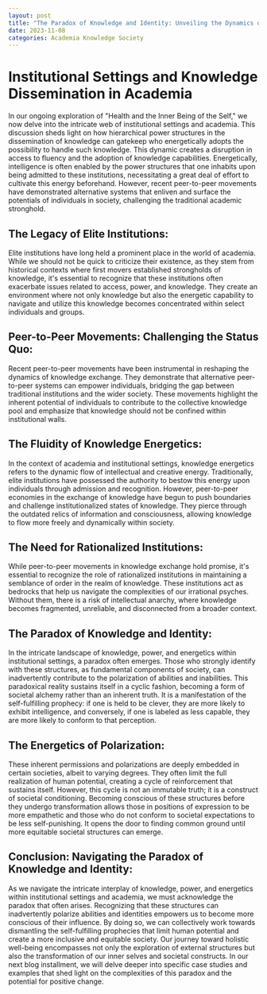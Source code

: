 ```yaml
---
layout: post
title: "The Paradox of Knowledge and Identity: Unveiling the Dynamics of Institutional Settings and Academia"
date: 2023-11-08
categories: Academia Knowledge Society
---
```


# Institutional Settings and Knowledge Dissemination in Academia

In our ongoing exploration of "Health and the Inner Being of the Self," we now delve into the intricate web of institutional settings and academia. This discussion sheds light on how hierarchical power structures in the dissemination of knowledge can gatekeep who energetically adopts the possibility to handle such knowledge. This dynamic creates a disruption in access to fluency and the adoption of knowledge capabilities. Energetically, intelligence is often enabled by the power structures that one inhabits upon being admitted to these institutions, necessitating a great deal of effort to cultivate this energy beforehand. However, recent peer-to-peer movements have demonstrated alternative systems that enliven and surface the potentials of individuals in society, challenging the traditional academic stronghold.

## The Legacy of Elite Institutions:

Elite institutions have long held a prominent place in the world of academia. While we should not be quick to criticize their existence, as they stem from historical contexts where first movers established strongholds of knowledge, it's essential to recognize that these institutions often exacerbate issues related to access, power, and knowledge. They create an environment where not only knowledge but also the energetic capability to navigate and utilize this knowledge becomes concentrated within select individuals and groups.

## Peer-to-Peer Movements: Challenging the Status Quo:

Recent peer-to-peer movements have been instrumental in reshaping the dynamics of knowledge exchange. They demonstrate that alternative peer-to-peer systems can empower individuals, bridging the gap between traditional institutions and the wider society. These movements highlight the inherent potential of individuals to contribute to the collective knowledge pool and emphasize that knowledge should not be confined within institutional walls.

## The Fluidity of Knowledge Energetics:

In the context of academia and institutional settings, knowledge energetics refers to the dynamic flow of intellectual and creative energy. Traditionally, elite institutions have possessed the authority to bestow this energy upon individuals through admission and recognition. However, peer-to-peer economies in the exchange of knowledge have begun to push boundaries and challenge institutionalized states of knowledge. They pierce through the outdated relics of information and consciousness, allowing knowledge to flow more freely and dynamically within society.

## The Need for Rationalized Institutions:

While peer-to-peer movements in knowledge exchange hold promise, it's essential to recognize the role of rationalized institutions in maintaining a semblance of order in the realm of knowledge. These institutions act as bedrocks that help us navigate the complexities of our irrational psyches. Without them, there is a risk of intellectual anarchy, where knowledge becomes fragmented, unreliable, and disconnected from a broader context.

## The Paradox of Knowledge and Identity:

In the intricate landscape of knowledge, power, and energetics within institutional settings, a paradox often emerges. Those who strongly identify with these structures, as fundamental components of society, can inadvertently contribute to the polarization of abilities and inabilities. This paradoxical reality sustains itself in a cyclic fashion, becoming a form of societal alchemy rather than an inherent truth. It is a manifestation of the self-fulfilling prophecy: if one is held to be clever, they are more likely to exhibit intelligence, and conversely, if one is labeled as less capable, they are more likely to conform to that perception.

## The Energetics of Polarization:

These inherent permissions and polarizations are deeply embedded in certain societies, albeit to varying degrees. They often limit the full realization of human potential, creating a cycle of reinforcement that sustains itself. However, this cycle is not an immutable truth; it is a construct of societal conditioning. Becoming conscious of these structures before they undergo transformation allows those in positions of expression to be more empathetic and those who do not conform to societal expectations to be less self-punishing. It opens the door to finding common ground until more equitable societal structures can emerge.

## Conclusion: Navigating the Paradox of Knowledge and Identity:

As we navigate the intricate interplay of knowledge, power, and energetics within institutional settings and academia, we must acknowledge the paradox that often arises. Recognizing that these structures can inadvertently polarize abilities and identities empowers us to become more conscious of their influence. By doing so, we can collectively work towards dismantling the self-fulfilling prophecies that limit human potential and create a more inclusive and equitable society. Our journey toward holistic well-being encompasses not only the exploration of external structures but also the transformation of our inner selves and societal constructs. In our next blog installment, we will delve deeper into specific case studies and examples that shed light on the complexities of this paradox and the potential for positive change.
